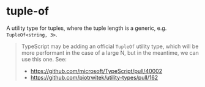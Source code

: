 # tuple-of

A utility type for tuples, where the tuple length is a generic, e.g. `TupleOf<string, 3>`.

> TypeScript may be adding an official `TupleOf` utility type, which will be more performant in the case of a large N, but in the meantime, we can use this one. See:
>
> - https://github.com/microsoft/TypeScript/pull/40002
> - https://github.com/piotrwitek/utility-types/pull/162
